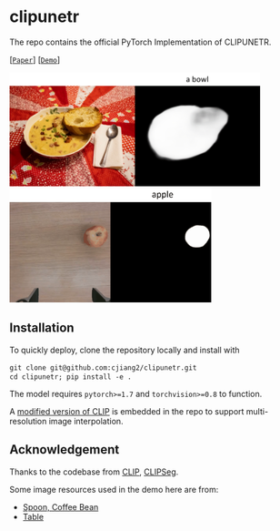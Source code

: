 # clipunetr
The repo contains the official PyTorch Implementation of CLIPUNETR.

[[`Paper`](http://arxiv.org/abs/2309.09183)] [[`Demo`](https://github.com/cjiang2/clipunetr/blob/main/notebooks/quick_start.ipynb)]

<p float="center">
  <img src="assets/table.gif" height="200px" />
  <img src="assets/apple_gen3.gif" height="201px" /> 
</p>


## Installation
To quickly deploy, clone the repository locally and install with

```
git clone git@github.com:cjiang2/clipunetr.git
cd clipunetr; pip install -e .
```

The model requires `pytorch>=1.7` and `torchvision>=0.8` to function. 

A [modified version of CLIP](https://github.com/cjiang2/clipunetr/blob/main/clipunetr/models/clip/model.py#L244) is embedded in the repo to support multi-resolution image interpolation. 


## Acknowledgement
Thanks to the codebase from [CLIP](https://github.com/openai/CLIP), [CLIPSeg](https://github.com/timojl/clipseg).

Some image resources used in the demo here are from:
- [Spoon, Coffee Bean](https://pixabay.com/photos/coffee-bean-caffeine-coffee-4185338/)
- [Table](https://pixabay.com/photos/food-photography-potato-soup-soup-6282644/)
